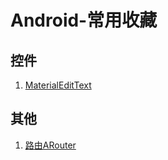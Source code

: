 # Android-常用收藏
## 控件
1. [MaterialEditText](https://github.com/mickbang/MaterialEditText)


## 其他
1. [路由ARouter](https://github.com/alibaba/ARouter)

